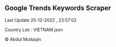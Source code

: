 

## Google Trends Keywords Scraper 
 
Last Update 25-12-2022 , 23:57:02

Country List :
VIETNAM.json



© Abdul Muttaqin 
